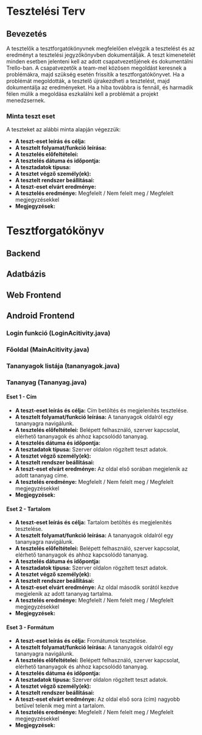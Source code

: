 # Tesztelési Terv

## Bevezetés
A tesztelők a tesztforgatókönyvnek megfelelően elvégzik a tesztelést és az eredményt a tesztelési jegyzőkönyvben dokumentálják. 
A teszt kimenetelét minden esetben jelenteni kell az adott csapatvezetőjének és dokumentálni Trello-ban. 
A csapatvezetők a team-mel közösen megoldást keresnek a problémákra, majd szükség esetén frissítik a tesztforgatókönyvet. 
Ha a problémát megoldották, a tesztelő újrakezdheti a tesztelést, majd dokumentálja az eredményeket. 
Ha a hiba továbbra is fennáll, és harmadik félen múlik a megoldása eszkalálni kell a problémát a projekt menedzsernek. 

### Minta teszt eset
A teszteket az alábbi minta alapján végezzük:
- **A teszt-eset leírás és célja:**
- **A tesztelt folyamat/funkció leírása:**
- **A tesztelés előfeltételei:**
- **A tesztelés dátuma és időpontja:**
- **A tesztadatok típusa:**
- **A tesztet végző személy(ek):**
- **A tesztelt rendszer beállításai:**
- **A teszt-eset elvárt eredménye:**
- **A tesztelés eredménye:** Megfelelt / Nem felelt meg / Megfelelt megjegyzésekkel
- **Megjegyzések:**

# Tesztforgatókönyv

## Backend

## Adatbázis

## Web Frontend

## Android Frontend

### Login funkció (LoginAcitivity.java)

### Főoldal (MainAcitivity.java)

### Tananyagok listája (tananyagok.java)

### Tananyag (Tananyag.java)

#### Eset 1 - Cím
- **A teszt-eset leírás és célja:** Cím betöltés és megjelenítés tesztelése.
- **A tesztelt folyamat/funkció leírása:** A tananyagok oldalról egy tananyagra navigálunk.
- **A tesztelés előfeltételei:** Belépett felhasználó, szerver kapcsolat, elérhető tananyagok és ahhoz kapcsolódó tananyag. 
- **A tesztelés dátuma és időpontja:**
- **A tesztadatok típusa:**	Szerver oldalon rögzített teszt adatok.
- **A tesztet végző személy(ek):**
- **A tesztelt rendszer beállításai:**
- **A teszt-eset elvárt eredménye:** Az oldal első sorában megjelenik az adott tananyag címe.
- **A tesztelés eredménye:** Megfelelt / Nem felelt meg / Megfelelt megjegyzésekkel
- **Megjegyzések:**	

#### Eset 2 - Tartalom
- **A teszt-eset leírás és célja:** Tartalom betöltés és megjelenítés tesztelése.
- **A tesztelt folyamat/funkció leírása:**	A tananyagok oldalról egy tananyagra navigálunk.
- **A tesztelés előfeltételei:** Belépett felhasználó, szerver kapcsolat, elérhető tananyagok és ahhoz kapcsolódó tananyag. 
- **A tesztelés dátuma és időpontja:**
- **A tesztadatok típusa:**	Szerver oldalon rögzített teszt adatok.
- **A tesztet végző személy(ek):**
- **A tesztelt rendszer beállításai:**
- **A teszt-eset elvárt eredménye:** Az oldal második sorától kezdve megjelenik az adott tananyag tartalma.
- **A tesztelés eredménye:** Megfelelt / Nem felelt meg / Megfelelt megjegyzésekkel
- **Megjegyzések:**	

#### Eset 3 - Formátum
- **A teszt-eset leírás és célja:** Fromátumok tesztelése.
- **A tesztelt folyamat/funkció leírása:**	A tananyagok oldalról egy tananyagra navigálunk.
- **A tesztelés előfeltételei:** Belépett felhasználó, szerver kapcsolat, elérhető tananyagok és ahhoz kapcsolódó tananyag. 
- **A tesztelés dátuma és időpontja:**
- **A tesztadatok típusa:**	Szerver oldalon rögzített teszt adatok.
- **A tesztet végző személy(ek):**
- **A tesztelt rendszer beállításai:**
- **A teszt-eset elvárt eredménye:** Az oldal első sora (cím) nagyobb betűvel telenik meg mint a tartalom.
- **A tesztelés eredménye:** Megfelelt / Nem felelt meg / Megfelelt megjegyzésekkel
- **Megjegyzések:**	
